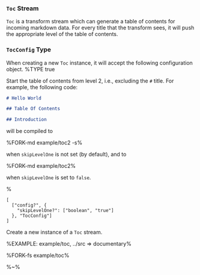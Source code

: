 ### `Toc` Stream

`Toc` is a transform stream which can generate a table of contents for incoming markdown data. For every title that the transform sees, it will push the appropriate level of the table of contents.

### `TocConfig` Type

When creating a new `Toc` instance, it will accept the following configuration object.
%TYPE true
<p name="skipLevelOne" type="boolean">
  <d>Start the table of contents from level 2, i.e., excluding the <code>#</code> title.</d>
  <e>For example, the following code:

```markdown
# Hello World

## Table Of Contents

## Introduction
```

will be compiled to

%FORK-md example/toc2 -s%

when `skipLevelOne` is not set (by default), and to

%FORK-md example/toc2%

when `skipLevelOne` is set to `false`.
  </e>
</p>
%

```### constructor => Toc
[
  ["config?", {
    "skipLevelOne?": ["boolean", "true"]
  }, "TocConfig"]
]
```

Create a new instance of a `Toc` stream.

%EXAMPLE: example/toc, ../src => documentary%

%FORK-fs example/toc%

%~%